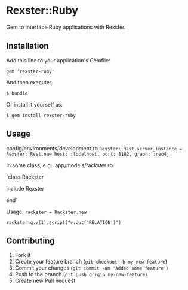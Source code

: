 # Rexster::Ruby

Gem to interface Ruby applications with Rexster.

## Installation

Add this line to your application's Gemfile:

    gem 'rexster-ruby'

And then execute:

    $ bundle

Or install it yourself as:

    $ gem install rexster-ruby

## Usage

config/environments/development.rb
`Rexster::Rest.server_instance = Rexster::Rest.new host: :localhost, port: 8182, graph: :neo4j`

In some class, e.g.: app/models/rackster.rb

`class Rackster

  include Rexster

end`

Usage:
`rackster = Rackster.new`

`rackster.g.v(1).script("v.out('RELATION')")`

## Contributing

1. Fork it
2. Create your feature branch (`git checkout -b my-new-feature`)
3. Commit your changes (`git commit -am 'Added some feature'`)
4. Push to the branch (`git push origin my-new-feature`)
5. Create new Pull Request
